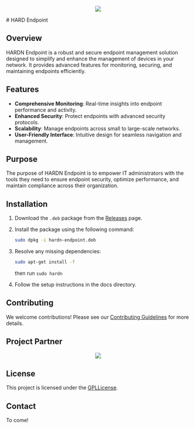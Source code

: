 <p align="center">
        <img src="https://github.com/OpenSource-For-Freedom/HARDN/blob/HARDN/Dev-t/docs/assets/HARDN.png" />
</p>
# HARD Endpoint

## Overview
HARDN Endpoint is a robust and secure endpoint management solution designed to simplify and enhance the management of devices in your network. It provides advanced features for monitoring, securing, and maintaining endpoints efficiently.

## Features
- **Comprehensive Monitoring**: Real-time insights into endpoint performance and activity.
- **Enhanced Security**: Protect endpoints with advanced security protocols.
- **Scalability**: Manage endpoints across small to large-scale networks.
- **User-Friendly Interface**: Intuitive design for seamless navigation and management.

## Purpose
The purpose of HARDN Endpoint is to empower IT administrators with the tools they need to ensure endpoint security, optimize performance, and maintain compliance across their organization.

## Installation
1. Download the `.deb` package from the [Releases](https://github.com/opensource-for-freedom/HARDN/releases) page.
2. Install the package using the following command:
    ```bash
    sudo dpkg -i hardn-endpoint.deb
    ```
3. Resolve any missing dependencies:
    ```bash
    sudo apt-get install -f
    ```
    then run `sudo hardn`

4. Follow the setup instructions in the docs directory. 

## Contributing
We welcome contributions! Please see our [Contributing Guidelines](./CONTRIBUTING.md) for more details.

## Project Partner
<p align="center">
        <img src="https://github.com/OpenSource-For-Freedom/HARDN/blob/HARDN/tree/Dev-t/docs/assets/cybersynapse.png"/>
</p>

## License
This project is licensed under the [GPLLicense](./LICENSE).

## Contact
To come!
